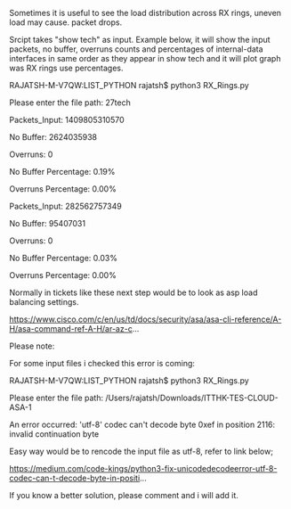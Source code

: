 Sometimes it is useful to see the load distribution across RX rings, uneven load may cause. packet drops.

 

Srcipt takes "show tech" as input. Example below, it will show the input packets, no buffer, overruns counts and percentages of internal-data interfaces in same order as they appear in show tech and it will plot graph was RX rings use percentages.

 

RAJATSH-M-V7QW:LIST_PYTHON rajatsh$ python3 RX_Rings.py

 

Please enter the file path: 27tech

Packets_Input: 1409805310570

No Buffer: 2624035938

Overruns: 0

No Buffer Percentage: 0.19%

Overruns Percentage: 0.00%

 

Packets_Input: 282562757349

No Buffer: 95407031

Overruns: 0

No Buffer Percentage: 0.03%

Overruns Percentage: 0.00%



 Normally in tickets like these next step would be to look as asp load balancing settings.

 

https://www.cisco.com/c/en/us/td/docs/security/asa/asa-cli-reference/A-H/asa-command-ref-A-H/ar-az-c...

 

 

Please note:

 

For some input files i checked this error is coming:

 

RAJATSH-M-V7QW:LIST_PYTHON rajatsh$ python3 RX_Rings.py

Please enter the file path: /Users/rajatsh/Downloads/ITTHK-TES-CLOUD-ASA-1

An error occurred: 'utf-8' codec can't decode byte 0xef in position 2116: invalid continuation byte

 

Easy way would be to rencode the input file as utf-8, refer to link below;

 

https://medium.com/code-kings/python3-fix-unicodedecodeerror-utf-8-codec-can-t-decode-byte-in-positi...

 

If you know a better solution, please comment and i will add it.

